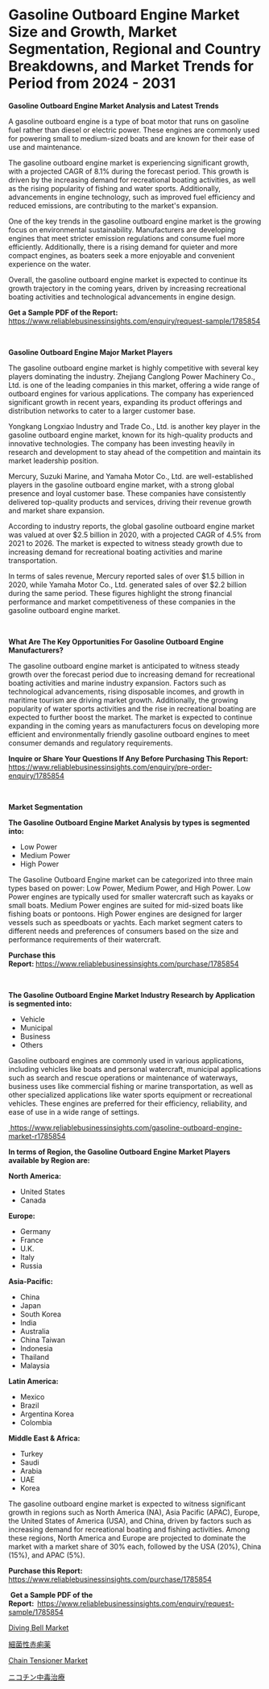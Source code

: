 <p><h1>Gasoline Outboard Engine Market Size and Growth, Market Segmentation, Regional and Country Breakdowns, and Market Trends for Period from 2024 -  2031</h1></p><p><strong>Gasoline Outboard Engine Market Analysis and Latest Trends</strong></p>
<p><p>A gasoline outboard engine is a type of boat motor that runs on gasoline fuel rather than diesel or electric power. These engines are commonly used for powering small to medium-sized boats and are known for their ease of use and maintenance.</p><p>The gasoline outboard engine market is experiencing significant growth, with a projected CAGR of 8.1% during the forecast period. This growth is driven by the increasing demand for recreational boating activities, as well as the rising popularity of fishing and water sports. Additionally, advancements in engine technology, such as improved fuel efficiency and reduced emissions, are contributing to the market's expansion.</p><p>One of the key trends in the gasoline outboard engine market is the growing focus on environmental sustainability. Manufacturers are developing engines that meet stricter emission regulations and consume fuel more efficiently. Additionally, there is a rising demand for quieter and more compact engines, as boaters seek a more enjoyable and convenient experience on the water.</p><p>Overall, the gasoline outboard engine market is expected to continue its growth trajectory in the coming years, driven by increasing recreational boating activities and technological advancements in engine design.</p></p>
<p><strong>Get a Sample PDF of the Report:&nbsp;</strong> <a href="https://www.reliablebusinessinsights.com/enquiry/request-sample/1785854">https://www.reliablebusinessinsights.com/enquiry/request-sample/1785854</a></p>
<p>&nbsp;</p>
<p><strong>Gasoline Outboard Engine Major Market Players</strong></p>
<p><p>The gasoline outboard engine market is highly competitive with several key players dominating the industry. Zhejiang Canglong Power Machinery Co., Ltd. is one of the leading companies in this market, offering a wide range of outboard engines for various applications. The company has experienced significant growth in recent years, expanding its product offerings and distribution networks to cater to a larger customer base.</p><p>Yongkang Longxiao Industry and Trade Co., Ltd. is another key player in the gasoline outboard engine market, known for its high-quality products and innovative technologies. The company has been investing heavily in research and development to stay ahead of the competition and maintain its market leadership position.</p><p>Mercury, Suzuki Marine, and Yamaha Motor Co., Ltd. are well-established players in the gasoline outboard engine market, with a strong global presence and loyal customer base. These companies have consistently delivered top-quality products and services, driving their revenue growth and market share expansion.</p><p>According to industry reports, the global gasoline outboard engine market was valued at over $2.5 billion in 2020, with a projected CAGR of 4.5% from 2021 to 2026. The market is expected to witness steady growth due to increasing demand for recreational boating activities and marine transportation.</p><p>In terms of sales revenue, Mercury reported sales of over $1.5 billion in 2020, while Yamaha Motor Co., Ltd. generated sales of over $2.2 billion during the same period. These figures highlight the strong financial performance and market competitiveness of these companies in the gasoline outboard engine market.</p></p>
<p>&nbsp;</p>
<p><strong>What Are The Key Opportunities For Gasoline Outboard Engine Manufacturers?</strong></p>
<p><p>The gasoline outboard engine market is anticipated to witness steady growth over the forecast period due to increasing demand for recreational boating activities and marine industry expansion. Factors such as technological advancements, rising disposable incomes, and growth in maritime tourism are driving market growth. Additionally, the growing popularity of water sports activities and the rise in recreational boating are expected to further boost the market. The market is expected to continue expanding in the coming years as manufacturers focus on developing more efficient and environmentally friendly gasoline outboard engines to meet consumer demands and regulatory requirements.</p></p>
<p><strong>Inquire or Share Your Questions If Any Before Purchasing This Report:</strong> <a href="https://www.reliablebusinessinsights.com/enquiry/pre-order-enquiry/1785854">https://www.reliablebusinessinsights.com/enquiry/pre-order-enquiry/1785854</a></p>
<p>&nbsp;</p>
<p><strong>Market Segmentation</strong></p>
<p><strong>The Gasoline Outboard Engine Market Analysis by types is segmented into:</strong></p>
<p><ul><li>Low Power</li><li>Medium Power</li><li>High Power</li></ul></p>
<p><p>The Gasoline Outboard Engine market can be categorized into three main types based on power: Low Power, Medium Power, and High Power. Low Power engines are typically used for smaller watercraft such as kayaks or small boats. Medium Power engines are suited for mid-sized boats like fishing boats or pontoons. High Power engines are designed for larger vessels such as speedboats or yachts. Each market segment caters to different needs and preferences of consumers based on the size and performance requirements of their watercraft.</p></p>
<p><strong>Purchase this Report:&nbsp;</strong><a href="https://www.reliablebusinessinsights.com/purchase/1785854">https://www.reliablebusinessinsights.com/purchase/1785854</a></p>
<p>&nbsp;</p>
<p><strong>The Gasoline Outboard Engine Market Industry Research by Application is segmented into:</strong></p>
<p><ul><li>Vehicle</li><li>Municipal</li><li>Business</li><li>Others</li></ul></p>
<p><p>Gasoline outboard engines are commonly used in various applications, including vehicles like boats and personal watercraft, municipal applications such as search and rescue operations or maintenance of waterways, business uses like commercial fishing or marine transportation, as well as other specialized applications like water sports equipment or recreational vehicles. These engines are preferred for their efficiency, reliability, and ease of use in a wide range of settings.</p></p>
<p><a href="https://www.reliablebusinessinsights.com/gasoline-outboard-engine-market-r1785854">&nbsp;https://www.reliablebusinessinsights.com/gasoline-outboard-engine-market-r1785854</a></p>
<p><strong>In terms of Region, the Gasoline Outboard Engine Market Players available by Region are:</strong></p>
<p>
    <p> <strong> North America: </strong>
        <ul>
            <li>United States</li>
            <li>Canada</li>
        </ul>
        </p> 
    <p> <strong> Europe: </strong>
        <ul>
            <li>Germany</li>
            <li>France</li>
            <li>U.K.</li>
            <li>Italy</li>
            <li>Russia</li>
        </ul>
        </p> 
    <p> <strong> Asia-Pacific: </strong>
        <ul>
            <li>China</li>
            <li>Japan</li>
            <li>South Korea</li>
            <li>India</li>
            <li>Australia</li>
            <li>China Taiwan</li>
            <li>Indonesia</li>
            <li>Thailand</li>
            <li>Malaysia</li>
        </ul>
        </p> 
    <p> <strong> Latin America: </strong>
        <ul>
            <li>Mexico</li>
            <li>Brazil</li>
            <li>Argentina Korea</li>
            <li>Colombia</li>
        </ul>
        </p> 
    <p> <strong> Middle East & Africa: </strong>
        <ul>
            <li>Turkey</li>
            <li>Saudi</li>
            <li>Arabia</li>
            <li>UAE</li>
            <li>Korea</li>
        </ul>
    </p>
    </p>
<p><p>The gasoline outboard engine market is expected to witness significant growth in regions such as North America (NA), Asia Pacific (APAC), Europe, the United States of America (USA), and China, driven by factors such as increasing demand for recreational boating and fishing activities. Among these regions, North America and Europe are projected to dominate the market with a market share of 30% each, followed by the USA (20%), China (15%), and APAC (5%).</p></p>
<p><strong>Purchase this Report: </strong><a href="https://www.reliablebusinessinsights.com/purchase/1785854">https://www.reliablebusinessinsights.com/purchase/1785854</a></p>
<p>&nbsp;<strong>Get a Sample PDF of the Report:&nbsp;&nbsp;</strong><a href="https://www.reliablebusinessinsights.com/enquiry/request-sample/1785854">https://www.reliablebusinessinsights.com/enquiry/request-sample/1785854</a></p>
<p><strong></strong></p>
<p><p><a href="https://www.linkedin.com/pulse/diving-bell-market-insights-cagr-trends-growth-strategies-algocracy-ivx2e">Diving Bell Market</a></p><p><a href="https://github.com/RaeJenkins1952/Market-Research-Report-List-1/blob/main/1536831105191.md">細菌性赤痢薬</a></p><p><a href="https://www.linkedin.com/pulse/chain-tensioner-market-key-successful-business-strategy-forecast-q4cie">Chain Tensioner Market</a></p><p><a href="https://github.com/andrade7361/Market-Research-Report-List-1/blob/main/6843725105190.md">ニコチン中毒治療</a></p></p>